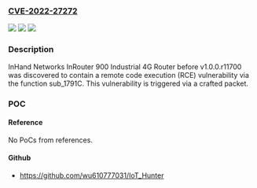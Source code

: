 ### [CVE-2022-27272](https://cve.mitre.org/cgi-bin/cvename.cgi?name=CVE-2022-27272)
![](https://img.shields.io/static/v1?label=Product&message=n%2Fa&color=blue)
![](https://img.shields.io/static/v1?label=Version&message=n%2Fa&color=blue)
![](https://img.shields.io/static/v1?label=Vulnerability&message=n%2Fa&color=brighgreen)

### Description

InHand Networks InRouter 900 Industrial 4G Router before v1.0.0.r11700 was discovered to contain a remote code execution (RCE) vulnerability via the function sub_1791C. This vulnerability is triggered via a crafted packet.

### POC

#### Reference
No PoCs from references.

#### Github
- https://github.com/wu610777031/IoT_Hunter

